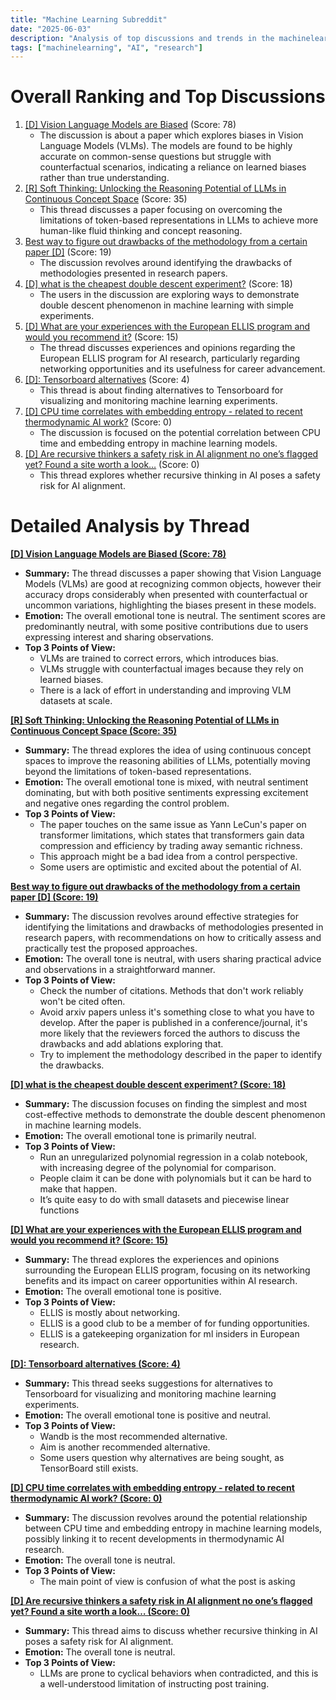 ```yaml
---
title: "Machine Learning Subreddit"
date: "2025-06-03"
description: "Analysis of top discussions and trends in the machinelearning subreddit"
tags: ["machinelearning", "AI", "research"]
---
```


# Overall Ranking and Top Discussions
1.  [[D] Vision Language Models are Biased](https://arxiv.org/abs/2505.23941) (Score: 78)
    * The discussion is about a paper which explores biases in Vision Language Models (VLMs). The models are found to be highly accurate on common-sense questions but struggle with counterfactual scenarios, indicating a reliance on learned biases rather than true understanding.
2.  [[R] Soft Thinking: Unlocking the Reasoning Potential of LLMs in Continuous Concept Space](https://www.reddit.com/r/MachineLearning/comments/1l1zp1f/r_soft_thinking_unlocking_the_reasoning_potential/) (Score: 35)
    * This thread discusses a paper focusing on overcoming the limitations of token-based representations in LLMs to achieve more human-like fluid thinking and concept reasoning.
3.  [Best way to figure out drawbacks of the methodology from a certain paper [D]](https://www.reddit.com/r/MachineLearning/comments/1l25bae/best_way_to_figure_out_drawbacks_of_the/) (Score: 19)
    * The discussion revolves around identifying the drawbacks of methodologies presented in research papers.
4.  [[D] what is the cheapest double descent experiment?](https://www.reddit.com/r/MachineLearning/comments/1l2ea55/d_what_is_the_cheapest_double_descent_experiment/) (Score: 18)
    * The users in the discussion are exploring ways to demonstrate double descent phenomenon in machine learning with simple experiments.
5.  [[D] What are your experiences with the European ELLIS program and would you recommend it?](https://www.reddit.com/r/MachineLearning/comments/1l27a0y/d_what_are_your_experiences_with_the_european/) (Score: 15)
    * The thread discusses experiences and opinions regarding the European ELLIS program for AI research, particularly regarding networking opportunities and its usefulness for career advancement.
6.  [[D]: Tensorboard alternatives](https://www.reddit.com/r/MachineLearning/comments/1l2gqcn/d_tensorboard_alternatives/) (Score: 4)
    *  This thread is about finding alternatives to Tensorboard for visualizing and monitoring machine learning experiments.
7.  [[D] CPU time correlates with embedding entropy - related to recent thermodynamic AI work?](https://www.reddit.com/gallery/1l2ka52) (Score: 0)
    * The discussion is focused on the potential correlation between CPU time and embedding entropy in machine learning models.
8.  [[D] Are recursive thinkers a safety risk in AI alignment no one’s flagged yet? Found a site worth a look…](https://www.reddit.com/r/MachineLearning/comments/1l2031y/d_are_recursive_thinkers_a_safety_risk_in_ai/) (Score: 0)
    * This thread explores whether recursive thinking in AI poses a safety risk for AI alignment.

# Detailed Analysis by Thread
**[[D] Vision Language Models are Biased (Score: 78)](https://arxiv.org/abs/2505.23941)**
*  **Summary:**  The thread discusses a paper showing that Vision Language Models (VLMs) are good at recognizing common objects, however their accuracy drops considerably when presented with counterfactual or uncommon variations, highlighting the biases present in these models.
*  **Emotion:** The overall emotional tone is neutral. The sentiment scores are predominantly neutral, with some positive contributions due to users expressing interest and sharing observations.
*  **Top 3 Points of View:**
    *   VLMs are trained to correct errors, which introduces bias.
    *   VLMs struggle with counterfactual images because they rely on learned biases.
    *   There is a lack of effort in understanding and improving VLM datasets at scale.

**[[R] Soft Thinking: Unlocking the Reasoning Potential of LLMs in Continuous Concept Space (Score: 35)](https://www.reddit.com/r/MachineLearning/comments/1l1zp1f/r_soft_thinking_unlocking_the_reasoning_potential/)**
*  **Summary:** The thread explores the idea of using continuous concept spaces to improve the reasoning abilities of LLMs, potentially moving beyond the limitations of token-based representations.
*  **Emotion:** The overall emotional tone is mixed, with neutral sentiment dominating, but with both positive sentiments expressing excitement and negative ones regarding the control problem.
*  **Top 3 Points of View:**
    *   The paper touches on the same issue as Yann LeCun's paper on transformer limitations, which states that transformers gain data compression and efficiency by trading away semantic richness.
    *   This approach might be a bad idea from a control perspective.
    *   Some users are optimistic and excited about the potential of AI.

**[Best way to figure out drawbacks of the methodology from a certain paper [D] (Score: 19)](https://www.reddit.com/r/MachineLearning/comments/1l25bae/best_way_to_figure_out_drawbacks_of_the/)**
*  **Summary:** The discussion revolves around effective strategies for identifying the limitations and drawbacks of methodologies presented in research papers, with recommendations on how to critically assess and practically test the proposed approaches.
*  **Emotion:** The overall tone is neutral, with users sharing practical advice and observations in a straightforward manner.
*  **Top 3 Points of View:**
    *   Check the number of citations. Methods that don't work reliably won't be cited often.
    *   Avoid arxiv papers unless it's something close to what you have to develop. After the paper is published in a conference/journal, it's more likely that the reviewers forced the authors to discuss the drawbacks and add ablations exploring that.
    *   Try to implement the methodology described in the paper to identify the drawbacks.

**[[D] what is the cheapest double descent experiment? (Score: 18)](https://www.reddit.com/r/MachineLearning/comments/1l2ea55/d_what_is_the_cheapest_double_descent_experiment/)**
*  **Summary:** The discussion focuses on finding the simplest and most cost-effective methods to demonstrate the double descent phenomenon in machine learning models.
*  **Emotion:** The overall emotional tone is primarily neutral.
*  **Top 3 Points of View:**
    *   Run an unregularized polynomial regression in a colab notebook, with increasing degree of the polynomial for comparison.
    *   People claim it can be done with polynomials but it can be hard to make that happen.
    *   It’s quite easy to do with small datasets and piecewise linear functions

**[[D] What are your experiences with the European ELLIS program and would you recommend it? (Score: 15)](https://www.reddit.com/r/MachineLearning/comments/1l27a0y/d_what_are_your_experiences_with_the_european/)**
*  **Summary:** The thread explores the experiences and opinions surrounding the European ELLIS program, focusing on its networking benefits and its impact on career opportunities within AI research.
*  **Emotion:** The overall emotional tone is positive.
*  **Top 3 Points of View:**
    *   ELLIS is mostly about networking.
    *   ELLIS is a good club to be a member of for funding opportunities.
    *   ELLIS is a gatekeeping organization for ml insiders in European research.

**[[D]: Tensorboard alternatives (Score: 4)](https://www.reddit.com/r/MachineLearning/comments/1l2gqcn/d_tensorboard_alternatives/)**
*  **Summary:** This thread seeks suggestions for alternatives to Tensorboard for visualizing and monitoring machine learning experiments.
*  **Emotion:** The overall emotional tone is positive and neutral.
*  **Top 3 Points of View:**
    *   Wandb is the most recommended alternative.
    *   Aim is another recommended alternative.
    *   Some users question why alternatives are being sought, as TensorBoard still exists.

**[[D] CPU time correlates with embedding entropy - related to recent thermodynamic AI work? (Score: 0)](https://www.reddit.com/gallery/1l2ka52)**
*  **Summary:** The discussion revolves around the potential relationship between CPU time and embedding entropy in machine learning models, possibly linking it to recent developments in thermodynamic AI research.
*  **Emotion:** The overall tone is neutral.
*  **Top 3 Points of View:**
    *   The main point of view is confusion of what the post is asking

**[[D] Are recursive thinkers a safety risk in AI alignment no one’s flagged yet? Found a site worth a look… (Score: 0)](https://www.reddit.com/r/MachineLearning/comments/1l2031y/d_are_recursive_thinkers_a_safety_risk_in_ai/)**
*  **Summary:** This thread aims to discuss whether recursive thinking in AI poses a safety risk for AI alignment.
*  **Emotion:** The overall tone is neutral.
*  **Top 3 Points of View:**
    *   LLMs are prone to cyclical behaviors when contradicted, and this is a well-understood limitation of instructing post training.
